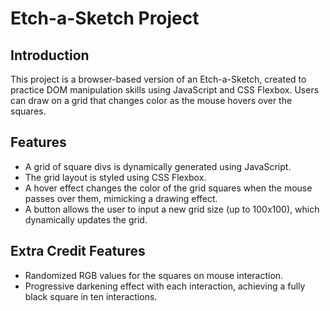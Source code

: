 # Etch-a-Sketch Project

## Introduction

This project is a browser-based version of an Etch-a-Sketch, created to practice DOM manipulation skills using JavaScript and CSS Flexbox. Users can draw on a grid that changes color as the mouse hovers over the squares.

## Features

- A grid of square divs is dynamically generated using JavaScript.
- The grid layout is styled using CSS Flexbox.
- A hover effect changes the color of the grid squares when the mouse passes over them, mimicking a drawing effect.
- A button allows the user to input a new grid size (up to 100x100), which dynamically updates the grid.

## Extra Credit Features

- Randomized RGB values for the squares on mouse interaction.
- Progressive darkening effect with each interaction, achieving a fully black square in ten interactions.